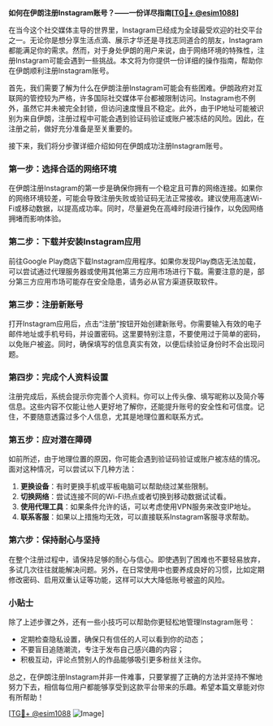 **如何在伊朗注册Instagram账号？——一份详尽指南[[TG💪+ @esim1088](https://t.me/s/esim1088)]**

在当今这个社交媒体主导的世界里，Instagram已经成为全球最受欢迎的社交平台之一。无论你是想分享生活点滴、展示才华还是寻找志同道合的朋友，Instagram都能满足你的需求。然而，对于身处伊朗的用户来说，由于网络环境的特殊性，注册Instagram可能会遇到一些挑战。本文将为你提供一份详细的操作指南，帮助你在伊朗顺利注册Instagram账号。

首先，我们需要了解为什么在伊朗注册Instagram可能会有些困难。伊朗政府对互联网的管控较为严格，许多国际社交媒体平台都被限制访问。Instagram也不例外，虽然它并未被完全封锁，但访问速度慢且不稳定。此外，由于IP地址可能被识别为来自伊朗，注册过程中可能会遇到验证码验证或账户被冻结的风险。因此，在注册之前，做好充分准备是至关重要的。

接下来，我们将分步骤详细介绍如何在伊朗成功注册Instagram账号。

### 第一步：选择合适的网络环境

在伊朗注册Instagram的第一步是确保你拥有一个稳定且可靠的网络连接。如果你的网络环境较差，可能会导致注册失败或验证码无法正常接收。建议使用高速Wi-Fi或移动数据，以提高成功率。同时，尽量避免在高峰时段进行操作，以免因网络拥堵而影响体验。

### 第二步：下载并安装Instagram应用

前往Google Play商店下载Instagram应用程序。如果你发现Play商店无法加载，可以尝试通过代理服务器或使用其他第三方应用市场进行下载。需要注意的是，部分第三方应用市场可能存在安全隐患，请务必从官方渠道获取软件。

### 第三步：注册新账号

打开Instagram应用后，点击“注册”按钮开始创建新账号。你需要输入有效的电子邮件地址或手机号码，并设置密码。这里要特别注意，不要使用过于简单的密码，以免账户被盗。同时，确保填写的信息真实有效，以便后续验证身份时不会出现问题。

### 第四步：完成个人资料设置

注册完成后，系统会提示你完善个人资料。你可以上传头像、填写昵称以及简介等信息。这些内容不仅能让他人更好地了解你，还能提升账号的安全性和可信度。记住，不要随意透露过多个人信息，尤其是地理位置和联系方式。

### 第五步：应对潜在障碍

如前所述，由于地理位置的原因，你可能会遇到验证码验证或账户被冻结的情况。面对这种情况，可以尝试以下几种方法：

1. **更换设备**：有时更换手机或平板电脑可以帮助绕过某些限制。
2. **切换网络**：尝试连接不同的Wi-Fi热点或者切换到移动数据试试看。
3. **使用代理工具**：如果条件允许的话，可以考虑使用VPN服务来改变IP地址。
4. **联系客服**：如果以上措施均无效，可以直接联系Instagram客服寻求帮助。

### 第六步：保持耐心与坚持

在整个注册过程中，请保持足够的耐心与信心。即使遇到了困难也不要轻易放弃，多试几次往往就能解决问题。另外，在日常使用中也要养成良好的习惯，比如定期修改密码、启用双重认证等功能，这样可以大大降低账号被盗的风险。

### 小贴士

除了上述步骤之外，还有一些小技巧可以帮助你更轻松地管理Instagram账号：

- 定期检查隐私设置，确保只有信任的人可以看到你的动态；
- 不要盲目追随潮流，专注于发布自己感兴趣的内容；
- 积极互动，评论点赞别人的作品能够吸引更多粉丝关注你。

总之，在伊朗注册Instagram并非一件难事，只要掌握了正确的方法并坚持不懈地努力下去，相信每位用户都能够享受到这款平台带来的乐趣。希望本篇文章能对你有所帮助！

[[TG💪+ @esim1088](https://t.me/s/esim1088) ![Image](https://i.postimg.cc/4NQfJmqS/Snipaste-2025-05-13-00-14-12.png)]